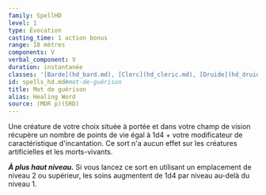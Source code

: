 ```yaml
---
family: SpellHD
level: 1
type: Évocation
casting_time: 1 action bonus
range: 18 mètres
components: V
verbal_component: V
duration: instantanée
classes: '[Barde](hd_bard.md), [Clerc](hd_cleric.md), [Druide](hd_druid.md)'
id: spells_hd.md#mot-de-guérison
title: Mot de guérison
alias: Healing Word
source: (MDR p)(SRD)
---
```


Une créature de votre choix située à portée et dans votre champ de vision récupère un nombre de points de vie égal à 1d4 + votre modificateur de caractéristique d'incantation. Ce sort n'a aucun effet sur les créatures artificielles et les morts-vivants.

**_À plus haut niveau._** Si vous lancez ce sort en utilisant un emplacement de niveau 2 ou supérieur, les soins augmentent de 1d4 par niveau au-delà du niveau 1.

